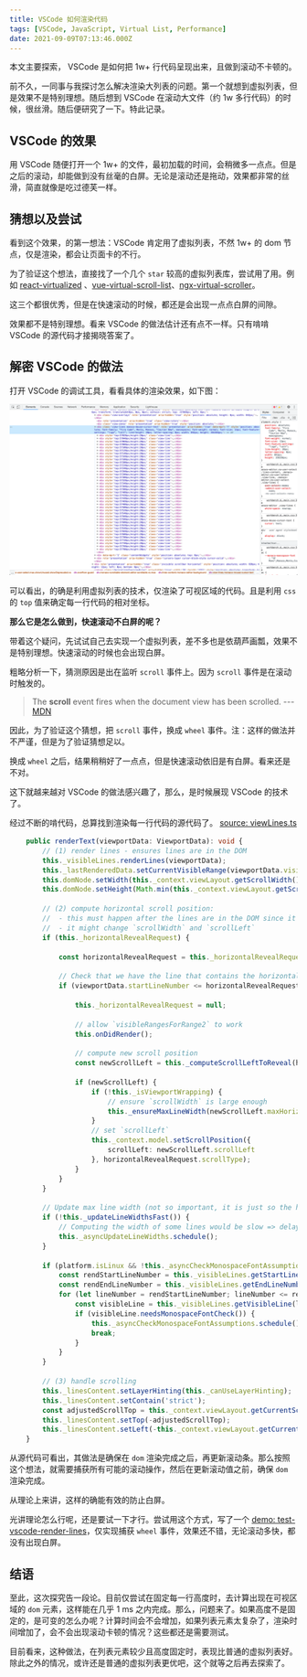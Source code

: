 ```yaml
---
title: VSCode 如何渲染代码
tags: [VSCode, JavaScript, Virtual List, Performance]
date: 2021-09-09T07:13:46.000Z
---
```


本文主要探索， VSCode 是如何把 1w+ 行代码呈现出来，且做到滚动不卡顿的。

前不久，一同事与我探讨怎么解决渲染大列表的问题。第一个就想到虚拟列表，但是效果不是特别理想。随后想到 VSCode 在滚动大文件（约 1w 多行代码）的时候，很丝滑。随后便研究了一下。特此记录。

## VSCode 的效果

用 VSCode 随便打开一个 1w+ 的文件，最初加载的时间，会稍微多一点点。但是之后的滚动，却能做到没有丝毫的白屏。无论是滚动还是拖动，效果都非常的丝滑，简直就像是吃过德芙一样。

## 猜想以及尝试

看到这个效果，的第一想法：VSCode 肯定用了虚拟列表，不然 1w+ 的 dom 节点，仅是渲染，都会让页面卡的不行。

为了验证这个想法，直接找了一个几个 `star` 较高的虚拟列表库，尝试用了用。例如 [react-virtualized][react-virtualized] 、[vue-virtual-scroll-list][vue-virtual-scroll-list]、[ngx-virtual-scroller][ngx-virtual-scroller]。

这三个都很优秀，但是在快速滚动的时候，都还是会出现一点点白屏的间隙。

效果都不是特别理想。看来 VSCode 的做法估计还有点不一样。只有啃啃 VSCode 的源代码才接揭晓答案了。

<!-- more -->

## 解密 VSCode 的做法

打开 VSCode 的调试工具，看看具体的渲染效果，如下图：

![vscode render lines](./render-line/vscode-render-lines.png)

可以看出，的确是利用虚拟列表的技术，仅渲染了可视区域的代码。且是利用 `css` 的 `top` 值来确定每一行代码的相对坐标。

**那么它是怎么做到，快速滚动不白屏的呢？**

带着这个疑问，先试试自己去实现一个虚拟列表，差不多也是依葫芦画瓢，效果不是特别理想。快速滚动的时候也会出现白屏。

粗略分析一下，猜测原因是出在监听 `scroll` 事件上。因为 `scroll` 事件是在滚动时触发的。

> The **scroll** event fires when the document view has been scrolled. --- [MDN](https://developer.mozilla.org/en-US/docs/Web/API/Document/scroll_event)

因此，为了验证这个猜想，把 `scroll` 事件，换成 `wheel` 事件。注：这样的做法并不严谨，但是为了验证猜想足以。

换成 `wheel` 之后，结果稍稍好了一点点，但是快速滚动依旧是有白屏。看来还是不对。

这下就越来越对 VSCode 的做法感兴趣了，那么，是时候展现 VSCode 的技术了。

经过不断的啃代码，总算找到渲染每一行代码的源代码了。
[source: viewLines.ts](https://github.com/microsoft/vscode/blob/aa93eefe550167de3ca29aaa3d06f721a47594a3/src/vs/editor/browser/viewParts/lines/viewLines.ts#L559-L621)

```ts {2,61-62}
	public renderText(viewportData: ViewportData): void {
		// (1) render lines - ensures lines are in the DOM
		this._visibleLines.renderLines(viewportData);
		this._lastRenderedData.setCurrentVisibleRange(viewportData.visibleRange);
		this.domNode.setWidth(this._context.viewLayout.getScrollWidth());
		this.domNode.setHeight(Math.min(this._context.viewLayout.getScrollHeight(), 1000000));

		// (2) compute horizontal scroll position:
		//  - this must happen after the lines are in the DOM since it might need a line that rendered just now
		//  - it might change `scrollWidth` and `scrollLeft`
		if (this._horizontalRevealRequest) {

			const horizontalRevealRequest = this._horizontalRevealRequest;

			// Check that we have the line that contains the horizontal range in the viewport
			if (viewportData.startLineNumber <= horizontalRevealRequest.minLineNumber && horizontalRevealRequest.maxLineNumber <= viewportData.endLineNumber) {

				this._horizontalRevealRequest = null;

				// allow `visibleRangesForRange2` to work
				this.onDidRender();

				// compute new scroll position
				const newScrollLeft = this._computeScrollLeftToReveal(horizontalRevealRequest);

				if (newScrollLeft) {
					if (!this._isViewportWrapping) {
						// ensure `scrollWidth` is large enough
						this._ensureMaxLineWidth(newScrollLeft.maxHorizontalOffset);
					}
					// set `scrollLeft`
					this._context.model.setScrollPosition({
						scrollLeft: newScrollLeft.scrollLeft
					}, horizontalRevealRequest.scrollType);
				}
			}
		}

		// Update max line width (not so important, it is just so the horizontal scrollbar doesn't get too small)
		if (!this._updateLineWidthsFast()) {
			// Computing the width of some lines would be slow => delay it
			this._asyncUpdateLineWidths.schedule();
		}

		if (platform.isLinux && !this._asyncCheckMonospaceFontAssumptions.isScheduled()) {
			const rendStartLineNumber = this._visibleLines.getStartLineNumber();
			const rendEndLineNumber = this._visibleLines.getEndLineNumber();
			for (let lineNumber = rendStartLineNumber; lineNumber <= rendEndLineNumber; lineNumber++) {
				const visibleLine = this._visibleLines.getVisibleLine(lineNumber);
				if (visibleLine.needsMonospaceFontCheck()) {
					this._asyncCheckMonospaceFontAssumptions.schedule();
					break;
				}
			}
		}

		// (3) handle scrolling
		this._linesContent.setLayerHinting(this._canUseLayerHinting);
		this._linesContent.setContain('strict');
		const adjustedScrollTop = this._context.viewLayout.getCurrentScrollTop() - viewportData.bigNumbersDelta;
		this._linesContent.setTop(-adjustedScrollTop);
		this._linesContent.setLeft(-this._context.viewLayout.getCurrentScrollLeft());
	}
```

从源代码可看出，其做法是确保在 `dom` 渲染完成之后，再更新滚动条。那么按照这个想法，就需要捕获所有可能的滚动操作，然后在更新滚动值之前，确保 `dom` 渲染完成。

从理论上来讲，这样的确能有效的防止白屏。

光讲理论怎么行呢，还是要试一下才行。尝试用这个方式，写了一个 [demo: test-vscode-render-lines][vscode-render-lines-demo]，仅实现捕获 `wheel` 事件，效果还不错，无论滚动多快，都没有出现白屏。

## 结语

至此，这次探究告一段论。目前仅尝试在固定每一行高度时，去计算出现在可视区域的 `dom` 元素，这样能在几乎 1 ms
之内完成。那么，问题来了。如果高度不是固定的，是可变的怎么办呢？计算时间会不会增加，如果列表元素太复杂了，渲染时间增加了，会不会出现滚动卡顿的情况？这些都还是需要测试。

目前看来，这种做法，在列表元素较少且高度固定时，表现比普通的虚拟列表好。除此之外的情况，或许还是普通的虚拟列表更优吧，这个就等之后再去探索了。

[react-virtualized]: https://bvaughn.github.io/react-virtualized/#/components/List
[vue-virtual-scroll-list]: https://tangbc.github.io/vue-virtual-scroll-list/#/keep-state
[ngx-virtual-scroller]: https://rintoj.github.io/ngx-virtual-scroller/demo
[vscode-render-lines-demo]: https://0x-jerry.github.io/test-vscode-render-lines/
